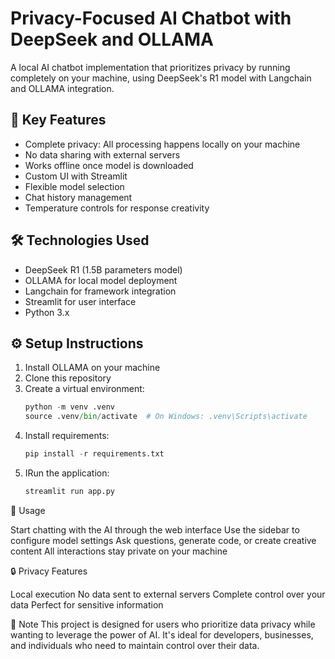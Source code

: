 # Privacy-Focused AI Chatbot with DeepSeek and OLLAMA

A local AI chatbot implementation that prioritizes privacy by running completely on your machine, using DeepSeek's R1 model with Langchain and OLLAMA integration.

## 🔑 Key Features
- Complete privacy: All processing happens locally on your machine
- No data sharing with external servers
- Works offline once model is downloaded
- Custom UI with Streamlit
- Flexible model selection
- Chat history management
- Temperature controls for response creativity

## 🛠️ Technologies Used
- DeepSeek R1 (1.5B parameters model)
- OLLAMA for local model deployment
- Langchain for framework integration
- Streamlit for user interface
- Python 3.x

## ⚙️ Setup Instructions
1. Install OLLAMA on your machine
2. Clone this repository
3. Create a virtual environment:
   ```python
   python -m venv .venv
   source .venv/bin/activate  # On Windows: .venv\Scripts\activate
4. Install requirements:
   ```python
   pip install -r requirements.txt
5. IRun the application:
   ```python
   streamlit run app.py


🚀 Usage

Start chatting with the AI through the web interface
Use the sidebar to configure model settings
Ask questions, generate code, or create creative content
All interactions stay private on your machine

🔒 Privacy Features

Local execution
No data sent to external servers
Complete control over your data
Perfect for sensitive information

📝 Note
This project is designed for users who prioritize data privacy while wanting to leverage the power of AI. It's ideal for developers, businesses, and individuals who need to maintain control over their data.
